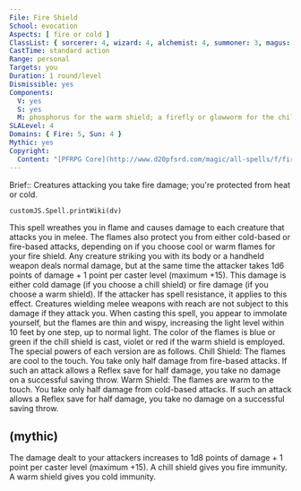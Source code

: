 ```yaml
---
File: Fire Shield
School: evocation
Aspects: [ fire or cold ]
ClassList: { sorcerer: 4, wizard: 4, alchemist: 4, summoner: 3, magus: 4, bloodrager: 4, occultist: 4, unchained summoner: 4 }
CastTime: standard action
Range: personal
Targets: you
Duration: 1 round/level
Dismissible: yes
Components:
  V: yes
  S: yes
  M: phosphorus for the warm shield; a firefly or glowworm for the chill shield
SLALevel: 4
Domains: { Fire: 5, Sun: 4 }
Mythic: yes
Copyright:
  Content: "[PFRPG Core](http://www.d20pfsrd.com/magic/all-spells/f/fire-shield)"
---
```

Brief:: Creatures attacking you take fire damage; you're protected from heat or cold.

```dataviewjs
customJS.Spell.printWiki(dv)
```

This spell wreathes you in flame and causes damage to each creature that attacks you in melee. The flames also protect you from either cold-based or fire-based attacks, depending on if you choose cool or warm flames for your fire shield.  Any creature striking you with its body or a handheld weapon deals normal damage, but at the same time the attacker takes 1d6 points of damage + 1 point per caster level (maximum +15).  This damage is either cold damage (if you choose a chill shield) or fire damage (if you choose a warm shield). If the attacker has spell resistance, it applies to this effect. Creatures wielding melee weapons with reach are not subject to this damage if they attack you.  When casting this spell, you appear to immolate yourself, but the flames are thin and wispy, increasing the light level within 10 feet by one step, up to normal light. The color of the flames is blue or green if the chill shield is cast, violet or red if the warm shield is employed. The special powers of each version are as follows.  Chill Shield: The flames are cool to the touch. You take only half damage from fire-based attacks. If such an attack allows a Reflex save for half damage, you take no damage on a successful saving throw.  Warm Shield: The flames are warm to the touch. You take only half damage from cold-based attacks. If such an attack allows a Reflex save for half damage, you take no damage on a successful saving throw.


## (mythic)

The damage dealt to your attackers increases to 1d8 points of damage + 1 point per caster level (maximum +15). A chill shield gives you fire immunity. A warm shield gives you cold immunity.
